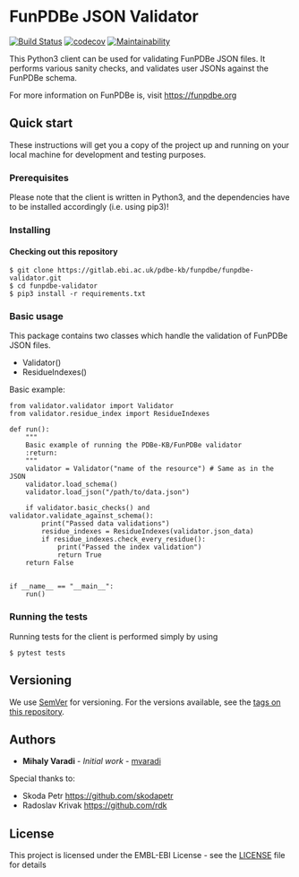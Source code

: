 FunPDBe JSON Validator
======================

[![Build Status](https://travis-ci.com/PDBe-KB/funpdbe-validator.svg?branch=master)](https://travis-ci.com/PDBe-KB/funpdbe-validator)
[![codecov](https://codecov.io/gh/PDBe-KB/funpdbe-validator/branch/master/graph/badge.svg?token=MQMUUE5DJO)](https://codecov.io/gh/PDBe-KB/funpdbe-validator)
[![Maintainability](https://api.codeclimate.com/v1/badges/583ee28bcdc5d62a2b1e/maintainability)](https://codeclimate.com/github/PDBe-KB/funpdbe-validator/maintainability)

This Python3 client can be used for validating FunPDBe JSON files. It performs various sanity checks, and validates user JSONs against the FunPDBe schema.

For more information on FunPDBe is, visit https://funpdbe.org

Quick start
-----------

These instructions will get you a copy of the project up and running on your local machine for development and testing purposes.

### Prerequisites

Please note that the client is written in Python3, and the dependencies have to be installed accordingly (i.e. using pip3)!

### Installing

#### Checking out this repository

```
$ git clone https://gitlab.ebi.ac.uk/pdbe-kb/funpdbe/funpdbe-validator.git
$ cd funpdbe-validator
$ pip3 install -r requirements.txt
```

### Basic usage

This package contains two classes which handle the validation of FunPDBe JSON files.

* Validator()
* ResidueIndexes()

Basic example:
```
from validator.validator import Validator
from validator.residue_index import ResidueIndexes

def run():
    """
    Basic example of running the PDBe-KB/FunPDBe validator
    :return:
    """
    validator = Validator("name of the resource") # Same as in the JSON
    validator.load_schema()
    validator.load_json("/path/to/data.json")

    if validator.basic_checks() and validator.validate_against_schema():
        print("Passed data validations")
        residue_indexes = ResidueIndexes(validator.json_data)
        if residue_indexes.check_every_residue():
            print("Passed the index validation")
            return True
    return False


if __name__ == "__main__":
    run()
```

### Running the tests

Running tests for the client is performed simply by using
```
$ pytest tests
```

## Versioning

We use [SemVer](http://semver.org/) for versioning. For the versions available, see the [tags on this repository](https://github.com/funpdbe-consortium/funpdbe-validator/tags).

## Authors

* **Mihaly Varadi** - *Initial work* - [mvaradi](https://github.com/mvaradi)

Special thanks to:
* Skoda Petr https://github.com/skodapetr
* Radoslav Krivak https://github.com/rdk

## License

This project is licensed under the EMBL-EBI License - see the [LICENSE](LICENSE) file for details